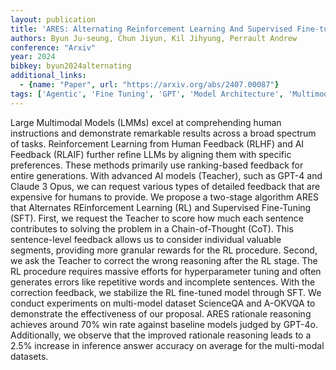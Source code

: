 ```yaml
---
layout: publication
title: 'ARES: Alternating Reinforcement Learning And Supervised Fine-tuning For Enhanced Multi-modal Chain-of-thought Reasoning Through Diverse AI Feedback'
authors: Byun Ju-seung, Chun Jiyun, Kil Jihyung, Perrault Andrew
conference: "Arxiv"
year: 2024
bibkey: byun2024alternating
additional_links:
  - {name: "Paper", url: "https://arxiv.org/abs/2407.00087"}
tags: ['Agentic', 'Fine Tuning', 'GPT', 'Model Architecture', 'Multimodal Models', 'Pretraining Methods', 'RAG', 'Reinforcement Learning', 'Training Techniques']
---
```

Large Multimodal Models (LMMs) excel at comprehending human instructions and demonstrate remarkable results across a broad spectrum of tasks. Reinforcement Learning from Human Feedback (RLHF) and AI Feedback (RLAIF) further refine LLMs by aligning them with specific preferences. These methods primarily use ranking-based feedback for entire generations. With advanced AI models (Teacher), such as GPT-4 and Claude 3 Opus, we can request various types of detailed feedback that are expensive for humans to provide. We propose a two-stage algorithm ARES that Alternates REinforcement Learning (RL) and Supervised Fine-Tuning (SFT). First, we request the Teacher to score how much each sentence contributes to solving the problem in a Chain-of-Thought (CoT). This sentence-level feedback allows us to consider individual valuable segments, providing more granular rewards for the RL procedure. Second, we ask the Teacher to correct the wrong reasoning after the RL stage. The RL procedure requires massive efforts for hyperparameter tuning and often generates errors like repetitive words and incomplete sentences. With the correction feedback, we stabilize the RL fine-tuned model through SFT. We conduct experiments on multi-model dataset ScienceQA and A-OKVQA to demonstrate the effectiveness of our proposal. ARES rationale reasoning achieves around 70&#37; win rate against baseline models judged by GPT-4o. Additionally, we observe that the improved rationale reasoning leads to a 2.5&#37; increase in inference answer accuracy on average for the multi-modal datasets.
